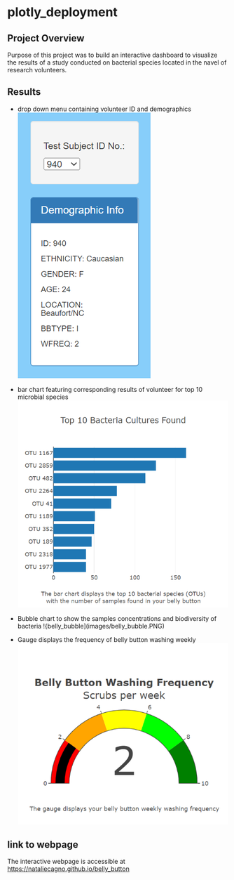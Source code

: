# plotly_deployment
## Project Overview
Purpose of this project was to build an interactive dashboard to visualize the results of a study conducted on bacterial species located in the navel of research volunteers.
## Results
* drop down menu containing volunteer ID and demographics
![belly_ID](images/belly_ID.PNG)

* bar chart featuring corresponding results of volunteer for top 10 microbial species 
![belly_bar](images/belly_bar.PNG)

* Bubble chart to show the samples concentrations and biodiversity of bacteria
!{belly_bubble](images/belly_bubble.PNG)

* Gauge displays the frequency of belly button washing weekly
![belly_frequency](images/belly_frequency.PNG)



## link to webpage
The interactive webpage is accessible at https://nataliecagno.github.io/belly_button
